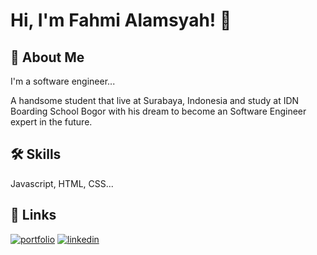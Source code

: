 
# Hi, I'm Fahmi Alamsyah! 👋


## 🚀 About Me
I'm a software engineer...

A handsome student that live at Surabaya, Indonesia and study at IDN Boarding School Bogor with his dream to become an Software Engineer expert in the future.


## 🛠 Skills
Javascript, HTML, CSS...


## 🔗 Links
[![portfolio](https://img.shields.io/badge/my_portfolio-000?style=for-the-badge&logo=ko-fi&logoColor=white)](https://fahmialmsyh.github.io/)
[![linkedin](https://img.shields.io/badge/linkedin-0A66C2?style=for-the-badge&logo=linkedin&logoColor=white)](https://www.linkedin.com/in/fahmi-alamsyah-579482248/)


